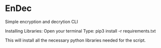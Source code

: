 # EnDec
Simple encryption and decrytion CLI

Installing Libraries:
Open your terminal
Type: pip3 install -r requirements.txt

This will install all the necessary python libraries needed for the script.
